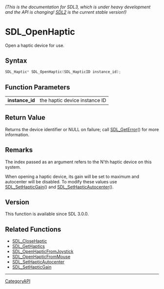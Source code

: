 ###### (This is the documentation for SDL3, which is under heavy development and the API is changing! [SDL2](https://wiki.libsdl.org/SDL2/) is the current stable version!)
# SDL_OpenHaptic

Open a haptic device for use.

## Syntax

```c
SDL_Haptic* SDL_OpenHaptic(SDL_HapticID instance_id);

```

## Function Parameters

|                     |                               |
| ------------------- | ----------------------------- |
| **instance_id**     | the haptic device instance ID |

## Return Value

Returns the device identifier or NULL on failure; call
[SDL_GetError](SDL_GetError)() for more information.

## Remarks

The index passed as an argument refers to the N'th haptic device on this
system.

When opening a haptic device, its gain will be set to maximum and
autocenter will be disabled. To modify these values use
[SDL_SetHapticGain](SDL_SetHapticGain)() and
[SDL_SetHapticAutocenter](SDL_SetHapticAutocenter)().

## Version

This function is available since SDL 3.0.0.

## Related Functions

* [SDL_CloseHaptic](SDL_CloseHaptic)
* [SDL_GetHaptics](SDL_GetHaptics)
* [SDL_OpenHapticFromJoystick](SDL_OpenHapticFromJoystick)
* [SDL_OpenHapticFromMouse](SDL_OpenHapticFromMouse)
* [SDL_SetHapticAutocenter](SDL_SetHapticAutocenter)
* [SDL_SetHapticGain](SDL_SetHapticGain)

----
[CategoryAPI](CategoryAPI)

